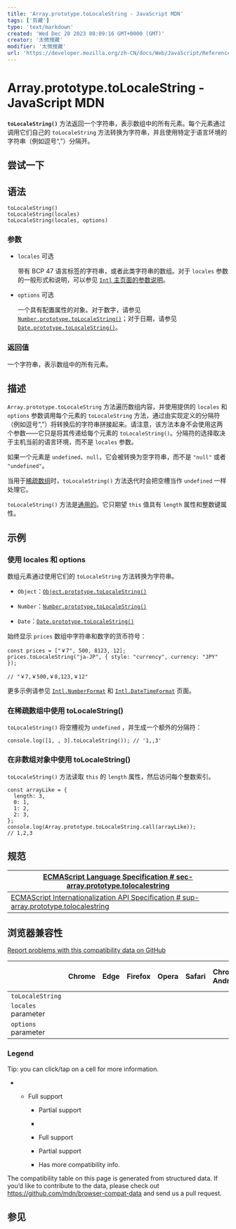 ```yaml
---
title: 'Array.prototype.toLocaleString - JavaScript MDN'
tags: ['剪藏']
type: 'text/markdown'
created: 'Wed Dec 20 2023 08:09:16 GMT+0000 (GMT)'
creator: '太微搜藏'
modifier: '太微搜藏'
url: 'https://developer.mozilla.org/zh-CN/docs/Web/JavaScript/Reference/Global_Objects/Array/toLocaleString'
---
```


# Array.prototype.toLocaleString - JavaScript MDN

**`toLocaleString()`** 方法返回一个字符串，表示数组中的所有元素。每个元素通过调用它们自己的 `toLocaleString` 方法转换为字符串，并且使用特定于语言环境的字符串（例如逗号“,”）分隔开。

## 尝试一下

## 语法

```
toLocaleString()
toLocaleString(locales)
toLocaleString(locales, options)
```

### 参数

* `locales` 可选

    带有 BCP 47 语言标签的字符串，或者此类字符串的数组。对于 `locales` 参数的一般形式和说明，可以参见 [`Intl` 主页面的参数说明](https://developer.mozilla.org/zh-CN/docs/Web/JavaScript/Reference/Global_Objects/Intl#locales_%E5%8F%82%E6%95%B0)。

* `options` 可选

    一个具有配置属性的对象。对于数字，请参见 [`Number.prototype.toLocaleString()`](https://developer.mozilla.org/zh-CN/docs/Web/JavaScript/Reference/Global_Objects/Number/toLocaleString)；对于日期，请参见 [`Date.prototype.toLocaleString()`](https://developer.mozilla.org/zh-CN/docs/Web/JavaScript/Reference/Global_Objects/Date/toLocaleString)。

### 返回值

一个字符串，表示数组中的所有元素。

## 描述

`Array.prototype.toLocaleString` 方法遍历数组内容，并使用提供的 `locales` 和 `options` 参数调用每个元素的 `toLocaleString` 方法，通过由实现定义的分隔符（例如逗号“,”）将转换后的字符串拼接起来。请注意，该方法本身不会使用这两个参数——它只是将其传递给每个元素的 `toLocaleString()`。分隔符的选择取决于主机当前的语言环境，而不是 `locales` 参数。

如果一个元素是 `undefined`、`null`，它会被转换为空字符串，而不是 `"null"` 或者 `"undefined"`。

当用于[稀疏数组](https://developer.mozilla.org/zh-CN/docs/Web/JavaScript/Guide/Indexed_collections#%E7%A8%80%E7%96%8F%E6%95%B0%E7%BB%84)时，`toLocaleString()` 方法迭代时会把空槽当作 `undefined` 一样处理它。

`toLocaleString()` 方法是[通用的](https://developer.mozilla.org/zh-CN/docs/Web/JavaScript/Reference/Global_Objects/Array#%E9%80%9A%E7%94%A8%E6%95%B0%E7%BB%84%E6%96%B9%E6%B3%95)。它只期望 `this` 值具有 `length` 属性和整数键属性。

## 示例

### 使用 locales 和 options

数组元素通过使用它们的 `toLocaleString` 方法转换为字符串。

* `Object`：[`Object.prototype.toLocaleString()`](https://developer.mozilla.org/zh-CN/docs/Web/JavaScript/Reference/Global_Objects/Object/toLocaleString)

* `Number`：[`Number.prototype.toLocaleString()`](https://developer.mozilla.org/zh-CN/docs/Web/JavaScript/Reference/Global_Objects/Number/toLocaleString)

* `Date`：[`Date.prototype.toLocaleString()`](https://developer.mozilla.org/zh-CN/docs/Web/JavaScript/Reference/Global_Objects/Date/toLocaleString)

始终显示 `prices` 数组中字符串和数字的货币符号：

```
const prices = ["￥7", 500, 8123, 12];
prices.toLocaleString("ja-JP", { style: "currency", currency: "JPY" });

// "￥7,￥500,￥8,123,￥12"
```

更多示例请参见 [`Intl.NumberFormat`](https://developer.mozilla.org/zh-CN/docs/Web/JavaScript/Reference/Global_Objects/Intl/NumberFormat) 和 [`Intl.DateTimeFormat`](https://developer.mozilla.org/zh-CN/docs/Web/JavaScript/Reference/Global_Objects/Intl/DateTimeFormat) 页面。

### 在稀疏数组中使用 toLocaleString()

`toLocaleString()` 将空槽视为 `undefined` ，并生成一个额外的分隔符：

```
console.log([1, , 3].toLocaleString()); // '1,,3'
```

### 在非数组对象中使用 toLocaleString()

`toLocaleString()` 方法读取 `this` 的 `length` 属性，然后访问每个整数索引。

```
const arrayLike = {
  length: 3,
  0: 1,
  1: 2,
  2: 3,
};
console.log(Array.prototype.toLocaleString.call(arrayLike));
// 1,2,3
```

## 规范

| [ECMAScript Language Specification # sec-array.prototype.tolocalestring](https://tc39.es/ecma262/multipage/indexed-collections.html#sec-array.prototype.tolocalestring) |
|-------------------------------------------------------------------------------------------------------------------------------------------------------------------------|
| [ECMAScript Internationalization API Specification # sup-array.prototype.tolocalestring](https://tc39.es/ecma402/#sup-array.prototype.tolocalestring)                   |

## 浏览器兼容性

[Report problems with this compatibility data on GitHub](https://github.com/mdn/browser-compat-data/issues/new?mdn-url=https%3A%2F%2Fdeveloper.mozilla.org%2Fzh-CN%2Fdocs%2FWeb%2FJavaScript%2FReference%2FGlobal_Objects%2FArray%2FtoLocaleString&metadata=%3C%21--+Do+not+make+changes+below+this+line+--%3E%0A%3Cdetails%3E%0A%3Csummary%3EMDN+page+report+details%3C%2Fsummary%3E%0A%0A*+Query%3A+%60javascript.builtins.Array.toLocaleString%60%0A*+Report+started%3A+2023-12-20T08%3A09%3A09.682Z%0A%0A%3C%2Fdetails%3E&title=javascript.builtins.Array.toLocaleString+-+%3CSUMMARIZE+THE+PROBLEM%3E&template=data-problem.yml)

|                     | Chrome | Edge | Firefox | Opera | Safari | Chrome Android | Firefox for Android | Opera Android | Safari on iOS | Samsung Internet | WebView Android | Deno | Node.js |
|---------------------|--------|------|---------|-------|--------|----------------|---------------------|---------------|---------------|------------------|-----------------|------|---------|
| `toLocaleString`    |        |      |         |       |        |                |                     |               |               |                  |                 |      |         |
| `locales` parameter |        |      |         |       |        |                |                     |               |               |                  |                 |      |         |
| `options` parameter |        |      |         |       |        |                |                     |               |               |                  |                 |      |         |

### Legend

Tip: you can click/tap on a cell for more information.

* * Full support

    * Partial support

    * 

    * Full support

    * Partial support

    * Has more compatibility info.

The compatibility table on this page is generated from structured data. If you’d like to contribute to the data, please check out <https://github.com/mdn/browser-compat-data> and send us a pull request.

## 参见
